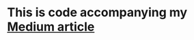 # This is code accompanying my [Medium article](https://medium.com/@fithis2001/remarks-on-setting-up-celery-flower-rabbitmq-for-airflow-d8553267110e)
